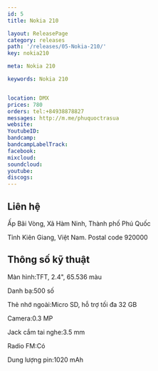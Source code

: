 ```yaml
---
id: 5
title: Nokia 210 

layout: ReleasePage
category: releases
path: '/releases/05-Nokia-210/'
key: nokia210

meta: Nokia 210 

keywords: Nokia 210 


location: DMX
prices: 780
orders: tel:+84938878827
messages: http://m.me/phuquoctrasua
website: 
YoutubeID: 
bandcamp: 
bandcampLabelTrack: 
facebook: 
mixcloud: 
soundcloud: 
youtube: 
discogs: 
---
```


## Liên hệ

Ấp Bãi Vòng, Xã Hàm Ninh, Thành phố Phú Quốc

Tỉnh Kiên Giang, Việt Nam. Postal code 920000

## Thông số kỹ thuật


Màn hình:TFT, 2.4", 65.536 màu

Danh bạ:500 số

Thẻ nhớ ngoài:Micro SD, hỗ trợ tối đa 32 GB

Camera:0.3 MP

Jack cắm tai nghe:3.5 mm

Radio FM:Có

Dung lượng pin:1020 mAh